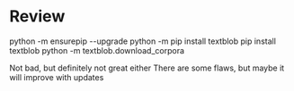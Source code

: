 # Review


python -m ensurepip --upgrade
python -m pip install textblob
pip install textblob
python -m textblob.download_corpora



Not bad, but definitely not great either
There are some flaws, but maybe it will improve with updates